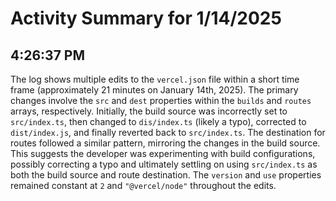 # Activity Summary for 1/14/2025

## 4:26:37 PM
The log shows multiple edits to the `vercel.json` file within a short time frame (approximately 21 minutes on January 14th, 2025).  The primary changes involve the `src` and `dest` properties within the `builds` and `routes` arrays, respectively.  Initially, the build source was incorrectly set to `src/index.ts`, then changed to `dis/index.ts` (likely a typo), corrected to `dist/index.js`, and finally reverted back to `src/index.ts`.  The destination for routes followed a similar pattern, mirroring the changes in the build source. This suggests the developer was experimenting with build configurations, possibly correcting a typo and ultimately settling on using `src/index.ts` as both the build source and route destination.  The `version` and `use` properties remained constant at `2` and `"@vercel/node"` throughout the edits.
